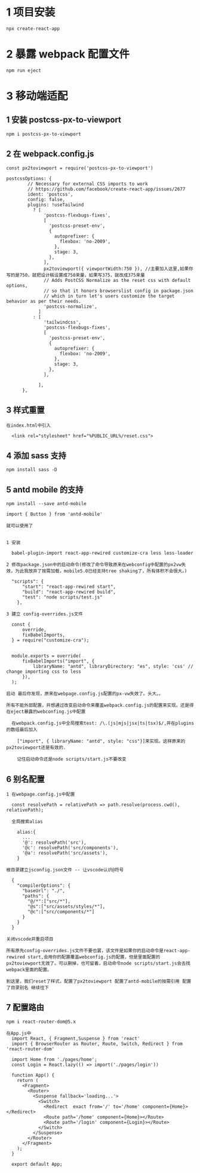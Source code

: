 # 1 项目安装

    npx create-react-app

# 2 暴露 webpack 配置文件

    npm run eject

# 3 移动端适配

## 1 安装 postcss-px-to-viewport

    npm i postcss-px-to-viewport

## 2 在 webpack.config.js

    const px2toviewport = require('postcss-px-to-viewport')

    postcssOptions: {
            // Necessary for external CSS imports to work
            // https://github.com/facebook/create-react-app/issues/2677
            ident: 'postcss',
            config: false,
            plugins: !useTailwind
              ? [
                  'postcss-flexbugs-fixes',
                  [
                    'postcss-preset-env',
                    {
                      autoprefixer: {
                        flexbox: 'no-2009',
                      },
                      stage: 3,
                    },
                  ],
                  px2toviewport({ viewportWidth:750 }), //主要加入这里,如果你写的是750，就把设计稿设置成750来量，如果写375，就改成375来量
                  // Adds PostCSS Normalize as the reset css with default options,
                  // so that it honors browserslist config in package.json
                  // which in turn let's users customize the target behavior as per their needs.
                  'postcss-normalize',
                ]
              : [
                  'tailwindcss',
                  'postcss-flexbugs-fixes',
                  [
                    'postcss-preset-env',
                    {
                      autoprefixer: {
                        flexbox: 'no-2009',
                      },
                      stage: 3,
                    },
                  ],

                ],
          },

## 3 样式重置

    在index.html中引入

      <link rel="stylesheet" href="%PUBLIC_URL%/reset.css">

## 4 添加 sass 支持

    npm install sass -D

## 5 antd mobile 的支持

    npm install --save antd-mobile

    import { Button } from 'antd-mobile'

    就可以使用了


    1 安装

      babel-plugin-import react-app-rewired customize-cra less less-loader

    2 修改package.json中的启动命令(修改了命令导致原来在webconfig中配置的px2vw失效，为此我放弃了按需加载，mobile5.0已经支持tree shaking了，所有体积不会很大。)

      "scripts": {
          "start": "react-app-rewired start",
          "build": "react-app-rewired build",
          "test": "node scripts/test.js"
        },

    3 建立 config-overrides.js文件

      const {
          override,
          fixBabelImports,
      } = require("customize-cra");


      module.exports = override(
          fixBabelImports("import", {
              libraryName: "antd", libraryDirectory: "es", style: 'css' // change importing css to less
          }),
      );

    启动 最后你发现，原来在webpage.config.js配置的px-vw失效了。头大。。

    所有不能外部配置，并想通过改变启动命令来覆盖webpack.config.js的配置来实现。还是得在eject暴露的webconfing.js中配置

      在webpack.config.js中全局搜索test: /\.(js|mjs|jsx|ts|tsx)$/,并在plugins的数组最后加入

        ["import", { libraryName: "antd", style: "css"}]来实现。这样原来的px2toviewport还是有效的.

        记住启动命令还是node scripts/start.js不要改变

## 6 别名配置

    1 在webpage.config.js中配置

      const resolvePath = relativePath => path.resolve(process.cwd(), relativePath);

      全局搜索alias

        alias:{
          ...
          '@': resolvePath('src'),
          '@c': resolvePath('src/components'),
          '@a': resolvePath('src/assets'),
        }

    根目录建立jsconfig.json文件 -- 让vscode认识@符号

      {
        "compilerOptions": {
          "baseUrl": "./",
          "paths": {
            "@/*":["src/*"],
            "@s":["src/assets/styles/*"],
            "@c":["src/components/*"]
          }
        }
      }

    关闭vscode并重启项目

    所有原先config-overrides.js文件不要也罢，该文件是如果你的启动命令是react-app-rewired start,会用你的配置覆盖webconfig.js的配置，但是里面配置的px2toviewport无效了。可以删掉，也可留着，启动命令node scripts/start.js会去找webpack里面的配置。

    到这里，我们reset了样式，配置了px2toviewport 配置了antd-mobile的按需引用 配置了目录别名 继续往下

## 7 配置路由

    npm i react-router-dom@5.x

    在App.js中
      import React, { Fragment,Suspense } from 'react'
      import { BrowserRouter as Router, Route, Switch, Redirect } from 'react-router-dom'

      import Home from './pages/home';
      const Login = React.lazy(() => import('./pages/login'))

      function App() {
        return (
          <Fragment>
            <Router>
              <Suspense fallback='loading...'>
                <Switch>
                  <Redirect  exact from='/' to='/home' component={Home}></Redirect>
                  <Route path='/home' component={Home}></Route>
                  <Route path='/login' component={Login}></Route>
                </Switch>
              </Suspense>
            </Router>
          </Fragment>
        );
      }

      export default App;
